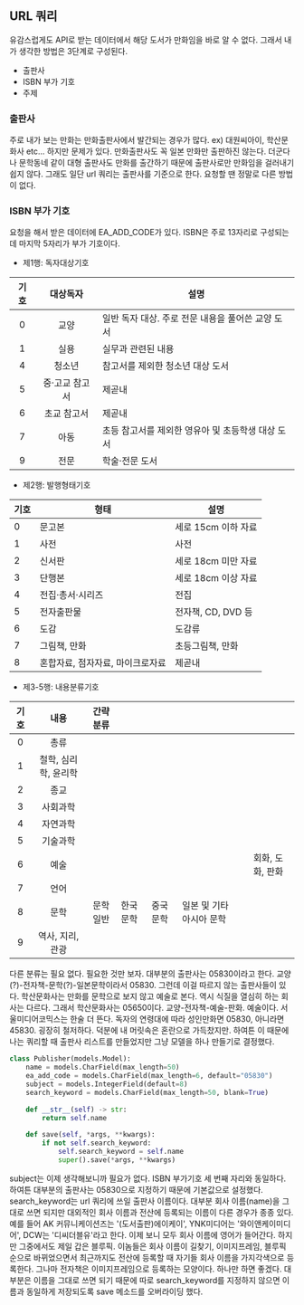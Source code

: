 ## URL 쿼리
유감스럽게도 API로 받는 데이터에서 해당 도서가 만화임을 바로 알 수 없다. 그래서 내가 생각한 방법은 3단계로 구성된다.
* 출판사
* ISBN 부가 기호
* 주제
### 출판사
주로 내가 보는 만화는 만화출판사에서 발간되는 경우가 많다. ex) 대원씨아이, 학산문화사 etc...
하지만 문제가 있다. 만화출판사도 꼭 일본 만화만 출판하진 않는다. 더군다나 문학동네 같이 대형 출판사도 만화를 출간하기 때문에 출판사로만 만화임을 걸러내기 쉽지 않다. 그래도 일단 url 쿼리는 출판사를 기준으로 한다. 요청할 땐 정말로 다른 방법이 없다.
### ISBN 부가 기호
요청을 해서 받은 데이터에 EA_ADD_CODE가 있다.  ISBN은 주로 13자리로 구성되는데 마지막 5자리가 부가 기호이다.
* 제1행: 독자대상기호

| 기호  |   대상독자   | 설명                            |
| :-: | :------: | ----------------------------- |
|  0  |    교양    | 일반 독자 대상. 주로 전문 내용을 풀어쓴 교양 도서 |
|  1  |    실용    | 실무과 관련된 내용                    |
|  4  |   청소년    | 참고서를 제외한 청소년 대상 도서            |
|  5  | 중·고교 참고서 | 제곧내                           |
|  6  |  초교 참고서  | 제곧내                           |
|  7  |    아동    | 초등 참고서를 제외한 영유아 및 초등학생 대상 도서  |
|  9  |    전문    | 학술·전문 도서                      |
* 제2행: 발행형태기호

| 기호  | 형태                 | 설명             |
| --- | ------------------ | -------------- |
| 0   | 문고본                | 세로 15cm 이하 자료  |
| 1   | 사전                 | 사전             |
| 2   | 신서판                | 세로 18cm 미만 자료  |
| 3   | 단행본                | 세로 18cm 이상 자료  |
| 4   | 전집·총서·시리즈          | 전집             |
| 5   | 전자출판물              | 전자책, CD, DVD 등 |
| 6   | 도감                 | 도감류            |
| 7   | 그림책, 만화            | 초등그림책, 만화      |
| 8   | 혼합자료, 점자자료, 마이크로자료 | 제곧내            |
* 제3-5행: 내용분류기호

| 기호  |      내용      | 간략분류 |      |      |                |     |            |
| :-: | :----------: | :--: | ---- | ---- | -------------- | --- | ---------- |
|  0  |      총류      |      |      |      |                |     |            |
|  1  | 철학, 심리학, 윤리학 |      |      |      |                |     |            |
|  2  |      종교      |      |      |      |                |     |            |
|  3  |     사회과학     |      |      |      |                |     |            |
|  4  |     자연과학     |      |      |      |                |     |            |
|  5  |     기술과학     |      |      |      |                |     |            |
|  6  |      예술      |      |      |      |                |     | 회화, 도화, 판화 |
|  7  |      언어      |      |      |      |                |     |            |
|  8  |      문학      | 문학일반 | 한국문학 | 중국문학 | 일본 및 기타 아시아 문학 |     |            |
|  9  |  역사, 지리, 관광  |      |      |      |                |     |            |

다른 분류는 필요 없다. 필요한 것만 보자.
대부분의 출판사는 05830이라고 한다. 교양(?)-전자책-문학(?)-일본문학이라서 05830.
그런데 이걸 따르지 않는 출판사들이 있다.
학산문화사는 만화를 문학으로 보지 않고 예술로 본다. 역시 식질을 열심히 하는 회사는 다르다.
그래서 학산문화사는 05650이다. 교양-전자책-예술-판화. 예술이다.
서울미디어코믹스는 한술 더 뜬다. 독자의 연령대에 따라 성인만화면 05830, 아니라면 45830.
굉장히 철저하다. 덕분에 내 머릿속은 혼란으로 가득찼지만.
하여튼 이 때문에 나는 쿼리할 때 출판사 리스트를 만들었지만 그냥 모델을 하나 만들기로 결정했다.
```python
class Publisher(models.Model):
	name = models.CharField(max_length=50)
	ea_add_code = models.CharField(max_length=6, default="05830")
	subject = models.IntegerField(default=8)
	search_keyword = models.CharField(max_length=50, blank=True)
	
	def __str__(self) -> str:
		return self.name
	
	def save(self, *args, **kwargs):
		if not self.search_keyword:
			self.search_keyword = self.name
			super().save(*args, **kwargs)
```
subject는 이제 생각해보니까 필요가 없다. ISBN 부가기호 세 번째 자리와 동일하다. 하여튼 대부분의 출판사는 05830으로 지정하기 때문에 기본값으로 설정했다. 
search_keyword는 url 쿼리에 쓰일 출판사 이름이다. 대부분 회사 이름(name)을 그대로 쓰면 되지만 대외적인 회사 이름과 전산에 등록되는 이름이 다른 경우가 종종 있다. 예를 들어 AK 커뮤니케이션즈는 '(도서출판)에이케이', YNK미디어는 '와이앤케이미디어', DCW는 '디씨더블유'라고 한다. 이제 보니 모두 회사 이름에 영어가 들어간다. 하지만 그중에서도 제일 갑은 블루픽. 이놈들은 회사 이름이 길찾기, 이미지프레임, 블루픽 순으로 바뀌었으면서 최근까지도 전산에 등록할 때 자기들 회사 이름을 가지각색으로 등록한다. 그나마 전자책은 이미지프레임으로 등록하는 모양이다. 하나만 하면 좋겠다. 대부분은 이름을 그대로 쓰면 되기 때문에 따로 search_keyword를 지정하지 않으면 이름과 동일하게 저장되도록 save 메소드를 오버라이딩 했다.